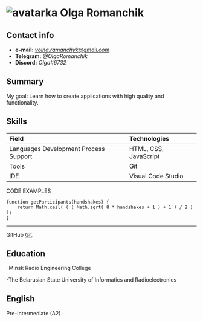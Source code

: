  ![avatarka](https://encrypted-tbn0.gstatic.com/images?q=tbn:ANd9GcQDCHNbPy91I-M7zlCPakqYyH1WIStEDcd8vQ&usqp=CAU) Olga Romanchik
======

Contact info	
------
-	**e-mail:** *volha.ramanchyk@gmail.com*
-	**Telegram:** *@OlgaRomanchik*
-   **Discord:** *Olga#6732*

Summary
------
My goal: Learn how to create applications with high quality and functionality.

Skills
------

Field	       | Technologies
:--------------| :-----------------------
Languages Development Process Support    |	HTML, CSS, JavaScript
Tools	       |    Git
IDE	           |     Visual Code Studio
	           
CODE EXAMPLES

```
function getParticipants(handshakes) {
    return Math.ceil( ( ( Math.sqrt( 8 * handshakes + 1 ) + 1 ) / 2 ) );
}
```

-------------
GitHub [Git](https://github.com/OlgaR-k).

Education
------

-Minsk Radio Engineering College

-The Belarusian State University of Informatics and Radioelectronics


English
------
Pre-Intermediate (A2) 